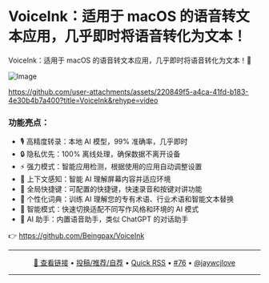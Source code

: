 VoiceInk：适用于 macOS 的语音转文本应用，几乎即时将语音转化为文本！
===

VoiceInk：适用于 macOS 的语音转文本应用，几乎即时将语音转化为文本！🚀

![Image](https://github.com/user-attachments/assets/5b6f3dff-dee8-4cf1-b62d-96bce2786550)

https://github.com/user-attachments/assets/220849f5-a4ca-41fd-b183-4e30b4b7a400?title=VoiceInk&rehype=video

### 功能亮点：

- 🎙️ 高精度转录：本地 AI 模型，99% 准确率，几乎即时
- 🔒 隐私优先：100% 离线处理，确保数据不离开设备
- ⚡ 强力模式：智能应用检测，根据使用的应用自动调整设置
- 🧠 上下文感知：智能 AI 理解屏幕内容并适应环境
- 🎯 全局快捷键：可配置的快捷键，快速录音和按键对讲功能
- 📝 个性化词典：训练 AI 理解您的专有术语、行业术语和智能文本替换
- 🔄 智能模式：快速切换适配不同写作风格和环境的 AI 模式
- 🤖 AI 助手：内置语音助手，类似 ChatGPT 的对话助手

👉 https://github.com/Beingpax/VoiceInk

---

<p align="center">
<a href="https://github.com/Beingpax/VoiceInk" target="_blank">🔗 查看链接</a> • 
<a href="https://github.com/jaywcjlove/quick-rss/issues/new/choose" target="_blank">投稿/推荐/自荐</a> • 
<a href="https://wangchujiang.com/quick-rss/feeds/index.html" target="_blank">Quick RSS</a> • 
<a href="https://github.com/jaywcjlove/quick-rss/issues/76" target="_blank">#76</a> • 
<a href="https://github.com/jaywcjlove" target="_blank">@jaywcjlove</a>
</p>

---
    